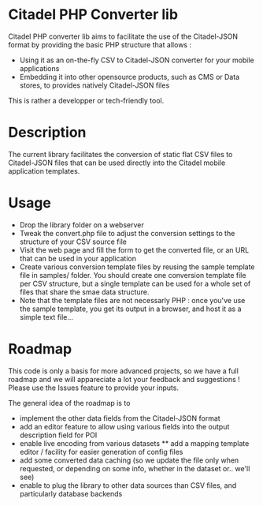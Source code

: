 Citadel PHP Converter lib
=========================

Citadel PHP converter lib aims to facilitate the use of the Citadel-JSON format by providing the basic PHP structure that allows :
* Using it as an on-the-fly CSV to Citadel-JSON converter for your mobile applications
* Embedding it into other opensource products, such as CMS or Data stores, to provides natively Citadel-JSON files

This is rather a developper or tech-friendly tool.


Description
===========

The current library facilitates the conversion of static flat CSV files to Citadel-JSON files that can be used directly into the Citadel mobile application templates.


Usage
=====

* Drop the library folder on a webserver
* Tweak the convert.php file to adjust the conversion settings to the structure of your CSV source file
* Visit the web page and fill the form to get the converted file, or an URL that can be used in your application
* Create various conversion template files by reusing the sample template file in samples/ folder. You should create one conversion template file per CSV structure, but a single template can be used for a whole set of files that share the smae data structure.
* Note that the template files are not necessarly PHP : once you've use the sample template, you get its output in a browser, and host it as a simple text file...



Roadmap
=======

This code is only a basis for more advanced projects, so we have a full roadmap and we will appareciate a lot your feedback and suggestions ! Please use the Issues feature to provide your inputs.

The general idea of the roadmap is to 
* implement the other data fields from the Citadel-JSON format
* add an editor feature to allow using various fields into the output description field for POI
* enable live encoding from various datasets
** add a mapping template editor / facility for easier generation of config files
* add some converted data caching (so we update the file only when requested, or depending on some info, whether in the dataset or.. we'll see)
* enable to plug the library to other data sources than CSV files, and particularly database backends


